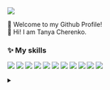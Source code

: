 
<div align="left">
 <img src="https://readme-typing-svg.herokuapp.com?font=Roboto&weight=500&size=30&duration=5001&pause=1000&color=F7EE93&vCenter=true&multiline=true&width=437&height=53&lines=Frontend+Developer" />
</div>

 👋 Welcome to my Github Profile! <br>
 🌿 Hi! I am Tanya Cherenko. <br>

### ✨ My skills

[![](https://skillicons.dev/icons?i=js)](https://developer.mozilla.org/en-US/docs/Web/JavaScript)
[![](https://skillicons.dev/icons?i=typescript)](https://www.typescriptlang.org/)
[![](https://skillicons.dev/icons?i=html)](https://www.w3.org/html/)
[![](https://skillicons.dev/icons?i=css)](https://www.w3schools.com/css/)
[![](https://skillicons.dev/icons?i=bootstrap)](https://getbootstrap.com/)
[![](https://skillicons.dev/icons?i=sass)](https://sass-lang.com/)
[![](https://skillicons.dev/icons?i=nodejs)](https://nodejs.org/en/)
[![](https://skillicons.dev/icons?i=discord)](https://discord.com/)
[![](https://skillicons.dev/icons?i=figma)](https://www.figma.com/)
[![](https://skillicons.dev/icons?i=git)](https://git-scm.com/doc)
[![](https://skillicons.dev/icons?i=react)](https://react.dev/learn)

<details>
  <summary>
    
